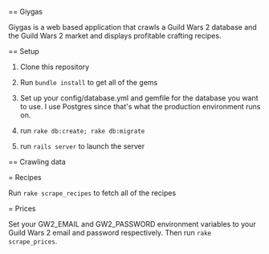 == Giygas

Giygas is a web based application that crawls a Guild Wars 2 database and the Guild Wars 2 market and displays profitable crafting recipes.

== Setup

1. Clone this repository

2. Run `bundle install` to get all of the gems

3. Set up your config/database.yml and gemfile for the database you want to use. I use Postgres since that's what the production environment runs on.

4. run `rake db:create; rake db:migrate`

5. run `rails server` to launch the server

== Crawling data

= Recipes

Run `rake scrape_recipes` to fetch all of the recipes

= Prices

Set your GW2_EMAIL and GW2_PASSWORD environment variables to your Guild Wars 2 email and password respectively. Then run `rake scrape_prices`.
